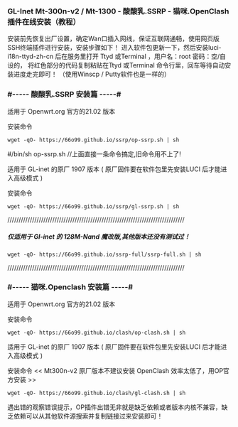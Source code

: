 ### GL-Inet Mt-300n-v2 / Mt-1300 - 酸酸乳.SSRP  - 猫咪.OpenClash   插件在线安装（教程）

安装前先恢复出厂设置，确定Wan口插入网线，保证互联网通畅，使用网页版SSH终端插件进行安装，安装步骤如下！
进入软件包更新一下，然后安装luci-i18n-ttyd-zh-cn 后在服务里打开 Ttyd 或Terminal ，用户名：root 密码：空/自设的，
将红色部分的代码复制粘贴在Ttyd 或Terminal 命令行里，回车等待自动安装进度走完即可！    （使用Winscp / Putty软件也是一样的）

### #-----  酸酸乳.SSRP 安装篇    -----#

适用于 Openwrt.org 官方的21.02 版本

安装命令
```
wget -qO- https://66o99.github.io/ssrp/op-ssrp.sh | sh       
```
#/bin/sh op-ssrp.sh  //上面直接一条命令搞定,旧命令用不上了!

适用于 GL-inet 的原厂 1907 版本 ( 原厂固件要在软件包里先安装LUCI 后才能进入高级模式 )

安装命令
```
wget -qO- https://66o99.github.io/ssrp/gl-ssrp.sh | sh       
```

///////////////////////////////////////////////////////////////////////////////

##### 仅适用于 Gl-inet 的 128M-Nand 魔改版,其他版本还没有测试过！
```
wget -qO- https://66o99.github.io/ssrp-full/ssrp-full.sh | sh   
```

///////////////////////////////////////////////////////////////////////////////

### #-----  猫咪.Openclash 安装篇 -----#

适用于 Openwrt.org 官方的21.02 版本

安装命令
```
wget -qO- https://66o99.github.io/clash/op-clash.sh | sh     
```

适用于 GL-inet 的原厂 1907 版本 ( 原厂固件要在软件包里先安装LUCI 后才能进入高级模式 )

安装命令  << Mt300n-v2 原厂版本不建议安装 OpenClash 效率太低了，用OP官方安装 >>
```
wget -qO- https://66o99.github.io/clash/gl-clash.sh | sh     
```

遇出错的观察错误提示，OP插件出错无非就是缺乏依赖或者版本内核不兼容，缺乏依赖可以从其他软件源搜索并复制链接过来安装即可！
